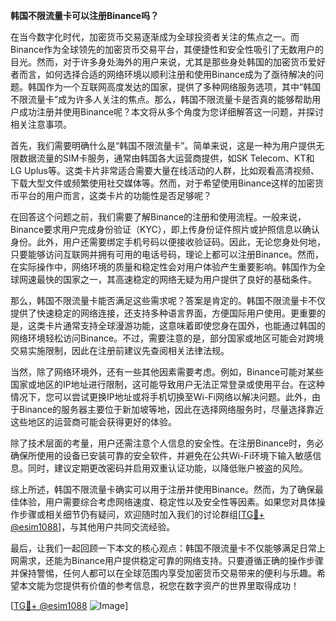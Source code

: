 **韩国不限流量卡可以注册Binance吗？**

在当今数字化时代，加密货币交易逐渐成为全球投资者关注的焦点之一。而Binance作为全球领先的加密货币交易平台，其便捷性和安全性吸引了无数用户的目光。然而，对于许多身处海外的用户来说，尤其是那些身处韩国的加密货币爱好者而言，如何选择合适的网络环境以顺利注册和使用Binance成为了亟待解决的问题。韩国作为一个互联网高度发达的国家，提供了多种网络服务选项，其中“韩国不限流量卡”成为许多人关注的焦点。那么，韩国不限流量卡是否真的能够帮助用户成功注册并使用Binance呢？本文将从多个角度为您详细解答这一问题，并探讨相关注意事项。

首先，我们需要明确什么是“韩国不限流量卡”。简单来说，这是一种为用户提供无限数据流量的SIM卡服务，通常由韩国各大运营商提供，如SK Telecom、KT和LG Uplus等。这类卡片非常适合需要大量在线活动的人群，比如观看高清视频、下载大型文件或频繁使用社交媒体等。然而，对于希望使用Binance这样的加密货币平台的用户而言，这类卡片的功能性是否足够呢？

在回答这个问题之前，我们需要了解Binance的注册和使用流程。一般来说，Binance要求用户完成身份验证（KYC），即上传身份证件照片或护照信息以确认身份。此外，用户还需要绑定手机号码以便接收验证码。因此，无论您身处何地，只要能够访问互联网并拥有可用的电话号码，理论上都可以注册Binance。然而，在实际操作中，网络环境的质量和稳定性会对用户体验产生重要影响。韩国作为全球网速最快的国家之一，其高速稳定的网络无疑为用户提供了良好的基础条件。

那么，韩国不限流量卡能否满足这些需求呢？答案是肯定的。韩国不限流量卡不仅提供了快速稳定的网络连接，还支持多种语言界面，方便国际用户使用。更重要的是，这类卡片通常支持全球漫游功能，这意味着即使您身在国外，也能通过韩国的网络环境轻松访问Binance。不过，需要注意的是，部分国家或地区可能会对跨境交易实施限制，因此在注册前建议先查阅相关法律法规。

当然，除了网络环境外，还有一些其他因素需要考虑。例如，Binance可能对某些国家或地区的IP地址进行限制，这可能导致用户无法正常登录或使用平台。在这种情况下，您可以尝试更换IP地址或将手机切换至Wi-Fi网络以解决问题。此外，由于Binance的服务器主要位于新加坡等地，因此在选择网络服务时，尽量选择靠近这些地区的运营商可能会获得更好的体验。

除了技术层面的考量，用户还需注意个人信息的安全性。在注册Binance时，务必确保所使用的设备已安装可靠的安全软件，并避免在公共Wi-Fi环境下输入敏感信息。同时，建议定期更改密码并启用双重认证功能，以降低账户被盗的风险。

综上所述，韩国不限流量卡确实可以用于注册并使用Binance。然而，为了确保最佳体验，用户需要综合考虑网络速度、稳定性以及安全性等因素。如果您对具体操作步骤或相关细节仍有疑问，欢迎随时加入我们的讨论群组[[TG💪+ @esim1088](https://t.me/s/esim1088)]，与其他用户共同交流经验。

最后，让我们一起回顾一下本文的核心观点：韩国不限流量卡不仅能够满足日常上网需求，还能为Binance用户提供稳定可靠的网络支持。只要遵循正确的操作步骤并保持警惕，任何人都可以在全球范围内享受加密货币交易带来的便利与乐趣。希望本文能为您提供有价值的参考信息，祝您在数字资产的世界里取得成功！

[[TG💪+ @esim1088](https://t.me/s/esim1088) ![Image](https://i.postimg.cc/4NQfJmqS/Snipaste-2025-05-13-00-14-12.png)]